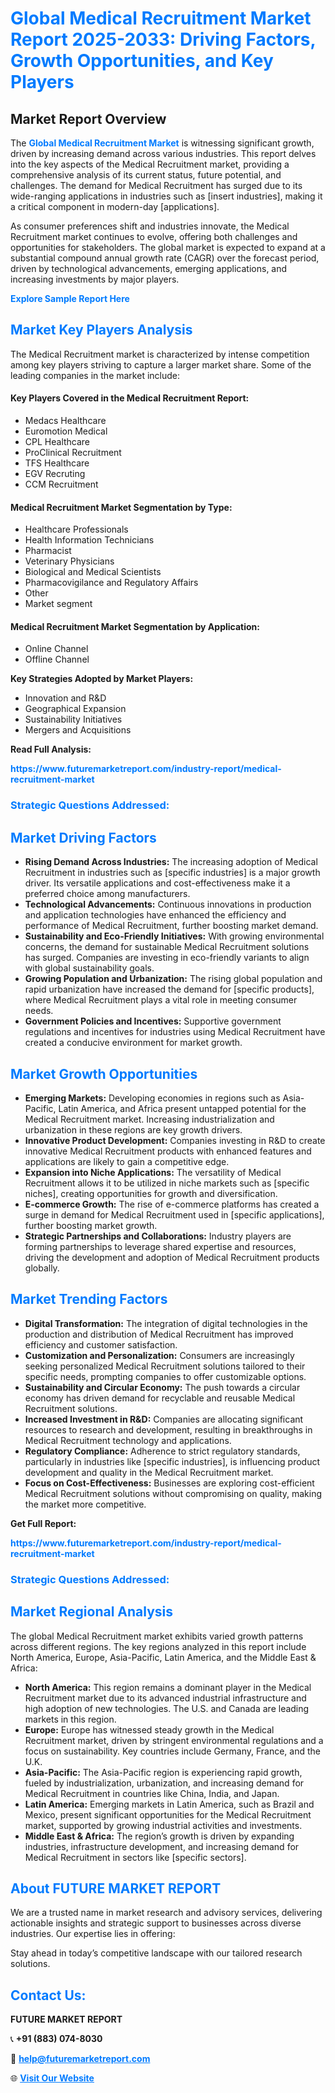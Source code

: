 <h1 style="color: #007BFF;">Global Medical Recruitment Market Report 2025-2033: Driving Factors, Growth Opportunities, and Key Players</h1>

<section id="overview">
<h2>Market Report Overview</h2>
<p>The <a href="https://www.futuremarketreport.com/industry-report/medical-recruitment-market" style="color: #007BFF; text-decoration: none;"><strong>Global Medical Recruitment Market</strong></a> is witnessing significant growth, driven by increasing demand across various industries. This report delves into the key aspects of the Medical Recruitment market, providing a comprehensive analysis of its current status, future potential, and challenges. The demand for Medical Recruitment has surged due to its wide-ranging applications in industries such as [insert industries], making it a critical component in modern-day [applications].</p>
<p>As consumer preferences shift and industries innovate, the Medical Recruitment market continues to evolve, offering both challenges and opportunities for stakeholders. The global market is expected to expand at a substantial compound annual growth rate (CAGR) over the forecast period, driven by technological advancements, emerging applications, and increasing investments by major players.</p>
</section>

<section id="overview">
<p><a href="https://www.futuremarketreport.com/request-sample/reportId=101700" style="color: #007BFF; text-decoration: none;"><strong>Explore Sample Report Here</strong></a></p>
</section>

<section id="key-players">
<h2 style="color: #007BFF;">Market Key Players Analysis</h2>
<p>The Medical Recruitment market is characterized by intense competition among key players striving to capture a larger market share. Some of the leading companies in the market include:</p>
<h4>Key Players Covered in the Medical Recruitment Report:</h4>
<ul><li>Medacs Healthcare</li><li>Euromotion Medical</li><li>CPL Healthcare</li><li>ProClinical Recruitment</li><li>TFS Healthcare</li><li>EGV Recruting</li><li>CCM Recruitment</li></ul>
<h4>Medical Recruitment Market Segmentation by Type:</h4>
<ul><li>Healthcare Professionals</li><li>Health Information Technicians</li><li>Pharmacist</li><li>Veterinary Physicians</li><li>Biological and Medical Scientists</li><li>Pharmacovigilance and Regulatory Affairs</li><li>Other</li><li>Market segment</li></ul>

<h4>Medical Recruitment Market Segmentation by Application:</h4>
<ul><li>Online Channel</li><li>Offline Channel</li></ul>
<p><strong>Key Strategies Adopted by Market Players:</strong></p>
<ul>
<li>Innovation and R&D</li>
<li>Geographical Expansion</li>
<li>Sustainability Initiatives</li>
<li>Mergers and Acquisitions</li>
</ul>
</section>

<section>
<p><strong>Read Full Analysis: </strong></p><a href="https://www.futuremarketreport.com/industry-report/medical-recruitment-market" style="color: #007BFF; text-decoration: none;"><strong>https://www.futuremarketreport.com/industry-report/medical-recruitment-market</strong></a>
<h3 style="color: #007BFF;">Strategic Questions Addressed:</h3>
</section>

<section id="driving-factors">
<h2 style="color: #007BFF;">Market Driving Factors</h2>
<ul>
<li><strong>Rising Demand Across Industries:</strong> The increasing adoption of Medical Recruitment in industries such as [specific industries] is a major growth driver. Its versatile applications and cost-effectiveness make it a preferred choice among manufacturers.</li>
<li><strong>Technological Advancements:</strong> Continuous innovations in production and application technologies have enhanced the efficiency and performance of Medical Recruitment, further boosting market demand.</li>
<li><strong>Sustainability and Eco-Friendly Initiatives:</strong> With growing environmental concerns, the demand for sustainable Medical Recruitment solutions has surged. Companies are investing in eco-friendly variants to align with global sustainability goals.</li>
<li><strong>Growing Population and Urbanization:</strong> The rising global population and rapid urbanization have increased the demand for [specific products], where Medical Recruitment plays a vital role in meeting consumer needs.</li>
<li><strong>Government Policies and Incentives:</strong> Supportive government regulations and incentives for industries using Medical Recruitment have created a conducive environment for market growth.</li>
</ul>
</section>

<section id="growth-opportunities">
<h2 style="color: #007BFF;">Market Growth Opportunities</h2>
<ul>
<li><strong>Emerging Markets:</strong> Developing economies in regions such as Asia-Pacific, Latin America, and Africa present untapped potential for the Medical Recruitment market. Increasing industrialization and urbanization in these regions are key growth drivers.</li>
<li><strong>Innovative Product Development:</strong> Companies investing in R&D to create innovative Medical Recruitment products with enhanced features and applications are likely to gain a competitive edge.</li>
<li><strong>Expansion into Niche Applications:</strong> The versatility of Medical Recruitment allows it to be utilized in niche markets such as [specific niches], creating opportunities for growth and diversification.</li>
<li><strong>E-commerce Growth:</strong> The rise of e-commerce platforms has created a surge in demand for Medical Recruitment used in [specific applications], further boosting market growth.</li>
<li><strong>Strategic Partnerships and Collaborations:</strong> Industry players are forming partnerships to leverage shared expertise and resources, driving the development and adoption of Medical Recruitment products globally.</li>
</ul>
</section>

<section id="trending-factors">
<h2 style="color: #007BFF;">Market Trending Factors</h2>
<ul>
<li><strong>Digital Transformation:</strong> The integration of digital technologies in the production and distribution of Medical Recruitment has improved efficiency and customer satisfaction.</li>
<li><strong>Customization and Personalization:</strong> Consumers are increasingly seeking personalized Medical Recruitment solutions tailored to their specific needs, prompting companies to offer customizable options.</li>
<li><strong>Sustainability and Circular Economy:</strong> The push towards a circular economy has driven demand for recyclable and reusable Medical Recruitment solutions.</li>
<li><strong>Increased Investment in R&D:</strong> Companies are allocating significant resources to research and development, resulting in breakthroughs in Medical Recruitment technology and applications.</li>
<li><strong>Regulatory Compliance:</strong> Adherence to strict regulatory standards, particularly in industries like [specific industries], is influencing product development and quality in the Medical Recruitment market.</li>
<li><strong>Focus on Cost-Effectiveness:</strong> Businesses are exploring cost-efficient Medical Recruitment solutions without compromising on quality, making the market more competitive.</li>
</ul>
</section>

<section>
<p><strong>Get Full Report: </strong></p><a href="https://www.futuremarketreport.com/industry-report/medical-recruitment-market" style="color: #007BFF; text-decoration: none;"><strong>https://www.futuremarketreport.com/industry-report/medical-recruitment-market</strong></a>
<h3 style="color: #007BFF;">Strategic Questions Addressed:</h3>
</section>


<section id="regional-analysis">
<h2 style="color: #007BFF;">Market Regional Analysis</h2>
<p>The global Medical Recruitment market exhibits varied growth patterns across different regions. The key regions analyzed in this report include North America, Europe, Asia-Pacific, Latin America, and the Middle East & Africa:</p>
<ul>
<li><strong>North America:</strong> This region remains a dominant player in the Medical Recruitment market due to its advanced industrial infrastructure and high adoption of new technologies. The U.S. and Canada are leading markets in this region.</li>
<li><strong>Europe:</strong> Europe has witnessed steady growth in the Medical Recruitment market, driven by stringent environmental regulations and a focus on sustainability. Key countries include Germany, France, and the U.K.</li>
<li><strong>Asia-Pacific:</strong> The Asia-Pacific region is experiencing rapid growth, fueled by industrialization, urbanization, and increasing demand for Medical Recruitment in countries like China, India, and Japan.</li>
<li><strong>Latin America:</strong> Emerging markets in Latin America, such as Brazil and Mexico, present significant opportunities for the Medical Recruitment market, supported by growing industrial activities and investments.</li>
<li><strong>Middle East & Africa:</strong> The region’s growth is driven by expanding industries, infrastructure development, and increasing demand for Medical Recruitment in sectors like [specific sectors].</li>
</ul>
</section>

<footer>
<h2 style="color: #007BFF;">About FUTURE MARKET REPORT</h2>
<p>We are a trusted name in market research and advisory services, delivering actionable insights and strategic support to businesses across diverse industries. Our expertise lies in offering:</p>

<p>Stay ahead in today’s competitive landscape with our tailored research solutions.</p>

<h2 style="color: #007BFF;">Contact Us:</h2>
<p><strong>FUTURE MARKET REPORT</strong></p>
<p>📞 <strong>+91 (883) 074-8030</strong></p>
<p>📧 <strong><a href="mailto:help@futuremarketreport.com" style="color: #007BFF;">help@futuremarketreport.com</a></strong></p>
<p>🌐 <strong><a href="https://www.futuremarketreport.com/" style="color: #007BFF;">Visit Our Website</a></strong></p>
</footer>
